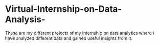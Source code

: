 # Virtual-Internship-on-Data-Analysis-
These are my different projects of my internship on data analytics where i have analyzed different data and gained useful insights from it.
